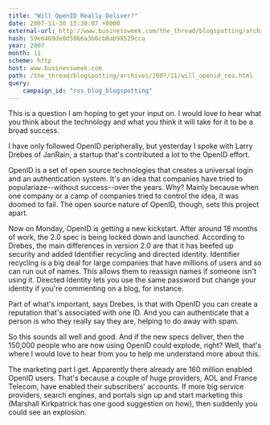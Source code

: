 ```yaml
---
title: "Will OpenID Really Deliver?"
date: 2007-11-30 15:30:07 +0000
external-url: http://www.businessweek.com/the_thread/blogspotting/archives/2007/11/will_openid_rea.html?campaign_id=rss_blog_blogspotting
hash: 59e6469de0d5066a3b6cb0ab98529cca
year: 2007
month: 11
scheme: http
host: www.businessweek.com
path: /the_thread/blogspotting/archives/2007/11/will_openid_rea.html
query:
    campaign_id: "rss_blog_blogspotting"
---
```


This is a question I am hoping to get your input on. I would love to hear what you think about the technology and what you think it will take for it to be a broad success.  


I have only followed OpenID peripherally, but yesterday I spoke with Larry Drebes of JanRain, a startup that's contributed a lot to the OpenID effort. 


OpenID is a set of open source technologies that creates a universal login and an authentication system. It's an idea that companies have tried to populariaze--without success--over the years. Why? Mainly because when one company or a camp of companies tried to control the idea, it was doomed to fail. The open source nature of OpenID, though, sets this project apart. 


Now on Monday, OpenID is getting a new kickstart. After around 18 months of work, the 2.0 spec is being locked down and launched. According to Drebes, the main differences in version 2.0 are that it has beefed up security and added Identifier recycling and directed identity. Identifier recycling is a big deal for large companies that have millions of users and so can run out of names. This allows them to reassign names if someone isn't using it. Directed Identity lets you use the same password but change your identity if you're commenting on a blog, for instance. 


Part of what's important, says Drebes, is that with OpenID you can create a reputation that's associated with one ID. And you can  authenticate that a person is who they really say they are, helping to do away with spam.


So this sounds all well and good. And if the new specs deliver, then the 150,000 people who are now using OpenID could explode, right?  Well, that's where I would love to hear from you to help me understand more about this. 


The marketing part I get. Apparently there already are 160 million enabled OpenID users. That's because a couple of huge providers,  AOL and France Telecom, have enabled their subscribers' accounts. If more big service providers, search engines, and portals sign up and start marketing this (Marshall Kirkpatrick has one good suggestion on how), then suddenly you could see an explosion. 


